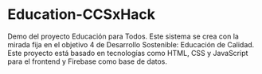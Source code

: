 # Education-CCSxHack
Demo del proyecto Educación para Todos. Este sistema se crea con la mirada fija en el objetivo 4 de Desarrollo Sostenible: Educación de Calidad. Este proyecto está basado en tecnologías como HTML, CSS y JavaScript para el frontend y Firebase como base de datos.

